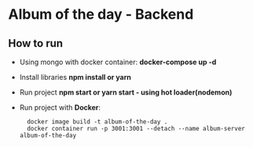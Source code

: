 # Album of the day - Backend

## How to run
- Using mongo with docker container: **docker-compose up -d**
- Install libraries **npm install or yarn**
- Run project **npm start or yarn start - using hot loader(nodemon)**
- Run project with **Docker**:<br>
		
		docker image build -t album-of-the-day .
		docker container run -p 3001:3001 --detach --name album-server album-of-the-day